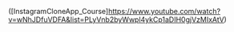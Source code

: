 ([InstagramCloneApp_Course]https://www.youtube.com/watch?v=wNhJDfuVDFA&list=PLyVnb2byWwpl4ykCp1aDIH0gjVzMIxAtV)


